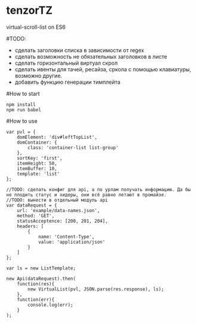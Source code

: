 # tenzorTZ
virtual-scroll-list on ES6

#TODO:

- сделать заголовки списка в зависимости от regex
- сделать возможность не обязательных заголовков в листе
- сделать горизонтальный виртуал скрол
- сделать ивенты для тачей, ресайза, сркола с помощью клавиатуры, возможно другие.
- добавить функцию генерации тимплейта

#How to start

    npm install
    npm run babel

#How to use


    var pvl = {
        domElement: 'div#leftTopList',
        domContainer: {
            class: 'container-list list-group'
        },
        sortKey: 'first',
        itemHeight: 50,
        itemBuffer: 10,
        template: 'list'
    };

    //TODO: сделать конфиг для api, а по урлам получать информацию. Да бы не плодить статус и хидеры, они всё равно летают в промайзе.
    //TODO: вынести в отдельный модуль api
    var dataRequest = {
        url: 'example/data-names.json',
        method: 'GET',
        statusAcceptence: [200, 201, 204],
        headers: [
            {
                name: 'Content-Type',
                value: 'application/json'
            }
        ]
    };

    var ls = new ListTemplate;

    new Api(dataRequest).then(
        function(res){
            new VirtualList(pvl, JSON.parse(res.response), ls);
        },
        function(err){
            console.log(err);
        }
    );

